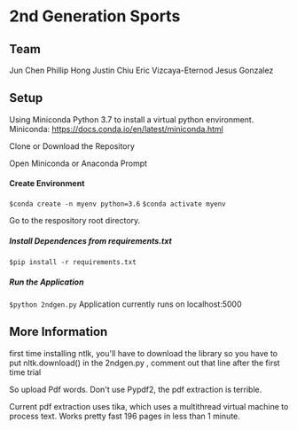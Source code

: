 # 2nd Generation Sports

## Team

Jun Chen
Phillip Hong
Justin Chiu
Eric Vizcaya-Eternod
Jesus Gonzalez

## Setup

Using Miniconda Python 3.7 to install a virtual python environment. 
Miniconda: https://docs.conda.io/en/latest/miniconda.html 

Clone or Download the Repository

Open Miniconda or Anaconda Prompt

#### Create Environment
`$conda create -n myenv python=3.6`
`$conda activate myenv`

Go to the respository root directory.

##### Install Dependences from requirements.txt
`$pip install -r requirements.txt`

##### Run the Application
`$python 2ndgen.py`
Application currently runs on localhost:5000

## More Information
first time installing ntlk, you'll have to download the library 
so you have to put nltk.download() in the 2ndgen.py , comment out that line after the first time trial


So upload Pdf words. 
Don't use Pypdf2, the pdf extraction is terrible. 

Current pdf extraction uses tika, which uses a multithread virtual machine to process text. Works pretty fast 196 pages in less than 1 minute.



